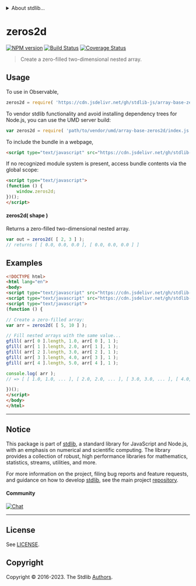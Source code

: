 <!--

@license Apache-2.0

Copyright (c) 2023 The Stdlib Authors.

Licensed under the Apache License, Version 2.0 (the "License");
you may not use this file except in compliance with the License.
You may obtain a copy of the License at

   http://www.apache.org/licenses/LICENSE-2.0

Unless required by applicable law or agreed to in writing, software
distributed under the License is distributed on an "AS IS" BASIS,
WITHOUT WARRANTIES OR CONDITIONS OF ANY KIND, either express or implied.
See the License for the specific language governing permissions and
limitations under the License.

-->


<details>
  <summary>
    About stdlib...
  </summary>
  <p>We believe in a future in which the web is a preferred environment for numerical computation. To help realize this future, we've built stdlib. stdlib is a standard library, with an emphasis on numerical and scientific computation, written in JavaScript (and C) for execution in browsers and in Node.js.</p>
  <p>The library is fully decomposable, being architected in such a way that you can swap out and mix and match APIs and functionality to cater to your exact preferences and use cases.</p>
  <p>When you use stdlib, you can be absolutely certain that you are using the most thorough, rigorous, well-written, studied, documented, tested, measured, and high-quality code out there.</p>
  <p>To join us in bringing numerical computing to the web, get started by checking us out on <a href="https://github.com/stdlib-js/stdlib">GitHub</a>, and please consider <a href="https://opencollective.com/stdlib">financially supporting stdlib</a>. We greatly appreciate your continued support!</p>
</details>

# zeros2d

[![NPM version][npm-image]][npm-url] [![Build Status][test-image]][test-url] [![Coverage Status][coverage-image]][coverage-url] <!-- [![dependencies][dependencies-image]][dependencies-url] -->

> Create a zero-filled two-dimensional nested array.

<!-- Section to include introductory text. Make sure to keep an empty line after the intro `section` element and another before the `/section` close. -->

<section class="intro">

</section>

<!-- /.intro -->

<!-- Package usage documentation. -->



<section class="usage">

## Usage

To use in Observable,

```javascript
zeros2d = require( 'https://cdn.jsdelivr.net/gh/stdlib-js/array-base-zeros2d@umd/browser.js' )
```

To vendor stdlib functionality and avoid installing dependency trees for Node.js, you can use the UMD server build:

```javascript
var zeros2d = require( 'path/to/vendor/umd/array-base-zeros2d/index.js' )
```

To include the bundle in a webpage,

```html
<script type="text/javascript" src="https://cdn.jsdelivr.net/gh/stdlib-js/array-base-zeros2d@umd/browser.js"></script>
```

If no recognized module system is present, access bundle contents via the global scope:

```html
<script type="text/javascript">
(function () {
    window.zeros2d;
})();
</script>
```

#### zeros2d( shape )

Returns a zero-filled two-dimensional nested array.

```javascript
var out = zeros2d( [ 2, 3 ] );
// returns [ [ 0.0, 0.0, 0.0 ], [ 0.0, 0.0, 0.0 ] ]
```

</section>

<!-- /.usage -->

<!-- Package usage notes. Make sure to keep an empty line after the `section` element and another before the `/section` close. -->

<section class="notes">

</section>

<!-- /.notes -->

<!-- Package usage examples. -->

<section class="examples">

## Examples

<!-- eslint no-undef: "error" -->

```html
<!DOCTYPE html>
<html lang="en">
<body>
<script type="text/javascript" src="https://cdn.jsdelivr.net/gh/stdlib-js/blas-ext-base-gfill@umd/browser.js"></script>
<script type="text/javascript" src="https://cdn.jsdelivr.net/gh/stdlib-js/array-base-zeros2d@umd/browser.js"></script>
<script type="text/javascript">
(function () {

// Create a zero-filled array:
var arr = zeros2d( [ 5, 10 ] );

// Fill nested arrays with the same value...
gfill( arr[ 0 ].length, 1.0, arr[ 0 ], 1 );
gfill( arr[ 1 ].length, 2.0, arr[ 1 ], 1 );
gfill( arr[ 2 ].length, 3.0, arr[ 2 ], 1 );
gfill( arr[ 3 ].length, 4.0, arr[ 3 ], 1 );
gfill( arr[ 4 ].length, 5.0, arr[ 4 ], 1 );

console.log( arr );
// => [ [ 1.0, 1.0, ... ], [ 2.0, 2.0, ... ], [ 3.0, 3.0, ... ], [ 4.0, 4.0, ... ], [ 5.0, 5.0, ... ] ]

})();
</script>
</body>
</html>
```

</section>

<!-- /.examples -->

<!-- Section to include cited references. If references are included, add a horizontal rule *before* the section. Make sure to keep an empty line after the `section` element and another before the `/section` close. -->

<section class="references">

</section>

<!-- /.references -->

<!-- Section for related `stdlib` packages. Do not manually edit this section, as it is automatically populated. -->

<section class="related">

</section>

<!-- /.related -->

<!-- Section for all links. Make sure to keep an empty line after the `section` element and another before the `/section` close. -->


<section class="main-repo" >

* * *

## Notice

This package is part of [stdlib][stdlib], a standard library for JavaScript and Node.js, with an emphasis on numerical and scientific computing. The library provides a collection of robust, high performance libraries for mathematics, statistics, streams, utilities, and more.

For more information on the project, filing bug reports and feature requests, and guidance on how to develop [stdlib][stdlib], see the main project [repository][stdlib].

#### Community

[![Chat][chat-image]][chat-url]

---

## License

See [LICENSE][stdlib-license].


## Copyright

Copyright &copy; 2016-2023. The Stdlib [Authors][stdlib-authors].

</section>

<!-- /.stdlib -->

<!-- Section for all links. Make sure to keep an empty line after the `section` element and another before the `/section` close. -->

<section class="links">

[npm-image]: http://img.shields.io/npm/v/@stdlib/array-base-zeros2d.svg
[npm-url]: https://npmjs.org/package/@stdlib/array-base-zeros2d

[test-image]: https://github.com/stdlib-js/array-base-zeros2d/actions/workflows/test.yml/badge.svg?branch=v0.1.0
[test-url]: https://github.com/stdlib-js/array-base-zeros2d/actions/workflows/test.yml?query=branch:v0.1.0

[coverage-image]: https://img.shields.io/codecov/c/github/stdlib-js/array-base-zeros2d/main.svg
[coverage-url]: https://codecov.io/github/stdlib-js/array-base-zeros2d?branch=main

<!--

[dependencies-image]: https://img.shields.io/david/stdlib-js/array-base-zeros2d.svg
[dependencies-url]: https://david-dm.org/stdlib-js/array-base-zeros2d/main

-->

[chat-image]: https://img.shields.io/gitter/room/stdlib-js/stdlib.svg
[chat-url]: https://app.gitter.im/#/room/#stdlib-js_stdlib:gitter.im

[stdlib]: https://github.com/stdlib-js/stdlib

[stdlib-authors]: https://github.com/stdlib-js/stdlib/graphs/contributors

[umd]: https://github.com/umdjs/umd
[es-module]: https://developer.mozilla.org/en-US/docs/Web/JavaScript/Guide/Modules

[deno-url]: https://github.com/stdlib-js/array-base-zeros2d/tree/deno
[umd-url]: https://github.com/stdlib-js/array-base-zeros2d/tree/umd
[esm-url]: https://github.com/stdlib-js/array-base-zeros2d/tree/esm
[branches-url]: https://github.com/stdlib-js/array-base-zeros2d/blob/main/branches.md

[stdlib-license]: https://raw.githubusercontent.com/stdlib-js/array-base-zeros2d/main/LICENSE

</section>

<!-- /.links -->
